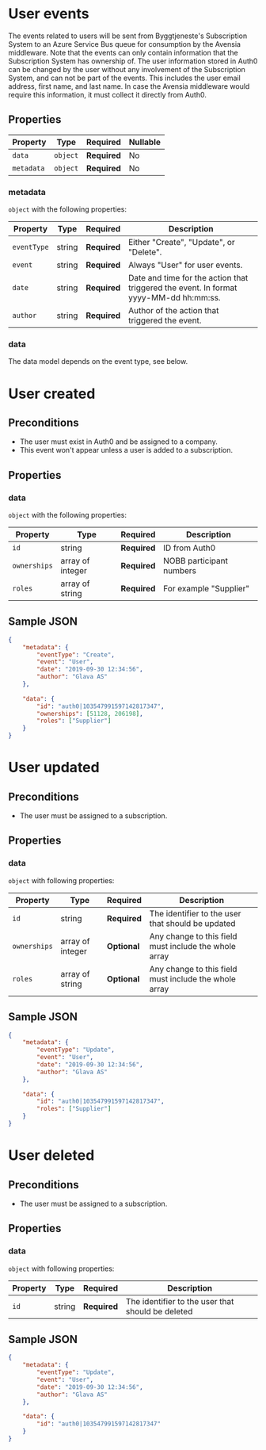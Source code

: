 # User events

The events related to users will be sent from Byggtjeneste's Subscription System to an Azure Service Bus queue for consumption by the Avensia middleware. Note that the events can only contain information that the Subscription System has ownership of. The user information stored in Auth0 can be changed by the user without any involvement of the Subscription System, and can not be part of the events. This includes the user email address, first name, and last name. In case the Avensia middleware would require this information, it must collect it directly from Auth0.

## Properties

| Property              | Type     | Required     | Nullable |
| --------------------- | -------- | ------------ | -------- |
| `data`                | `object` | **Required** | No       |
| `metadata`            | `object` | **Required** | No       |

### metadata

`object` with the following properties:

| Property          | Type    | Required     | Description |
| ------------------| ------- | ------------ | ------- |
| `eventType`       | string  | **Required** | Either "Create", "Update", or "Delete".
| `event`           | string  | **Required** | Always "User" for user events.
| `date`            | string  | **Required** | Date and time for the action that triggered the event. In format yyyy-MM-dd hh:mm:ss.
| `author`          | string  | **Required** | Author of the action that triggered the event.

### data
The data model depends on the event type, see below.

# User created

## Preconditions
- The user must exist in Auth0 and be assigned to a company.
- This event won't appear unless a user is added to a subscription.

## Properties

### data

`object` with the following properties:

| Property                | Type    | Required     | Description |
| ----------------------- | ------- | ------------ | ------- |
| `id`                    | string  | **Required** | ID from Auth0
| `ownerships`            | array of integer | **Required** | NOBB participant numbers
| `roles`                 | array of string | **Required** | For example "Supplier"

## Sample JSON

```json
{
	"metadata": {
		"eventType": "Create",
		"event": "User",
		"date": "2019-09-30 12:34:56",
		"author": "Glava AS"
	},
	
	"data": {
		"id": "auth0|103547991597142817347",
		"ownerships": [51128, 206198],
		"roles": ["Supplier"]
	}
}

```

# User updated

## Preconditions
- The user must be assigned to a subscription.

## Properties

### data

`object` with following properties:

| Property                | Type    | Required     | Description |
| ----------------------- | ------- | ------------ | ------- |
| `id`                    | string  | **Required** | The identifier to the user that should be updated
| `ownerships`            | array of integer  | **Optional** | Any change to this field must include the whole array
| `roles`                 | array of string  | **Optional** | Any change to this field must include the whole array




## Sample JSON

```json
{
	"metadata": {
		"eventType": "Update",
		"event": "User",
		"date": "2019-09-30 12:34:56",
		"author": "Glava AS"
	},
	
	"data": {
		"id": "auth0|103547991597142817347",
        "roles": ["Supplier"]
	}
}

```


# User deleted

## Preconditions
- The user must be assigned to a subscription.

## Properties

### data

`object` with following properties:

| Property                | Type    | Required     | Description |
| ----------------------- | ------- | ------------ | ------- |
| `id`                    | string  | **Required** | The identifier to the user that should be deleted




## Sample JSON

```json
{
	"metadata": {
		"eventType": "Update",
		"event": "User",
		"date": "2019-09-30 12:34:56",
		"author": "Glava AS"
	},
	
	"data": {
		"id": "auth0|103547991597142817347"
	}
}

```
